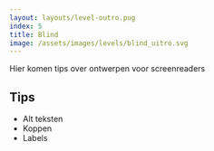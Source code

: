 ```yaml
---
layout: layouts/level-outro.pug
index: 5
title: Blind
image: /assets/images/levels/blind_uitro.svg
---
```


Hier komen tips over ontwerpen voor screenreaders

## Tips

* Alt teksten
* Koppen
* Labels